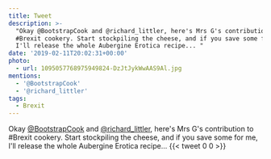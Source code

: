 ```yaml
---
title: Tweet
description: >-
  "Okay @BootstrapCook and @richard_littler, here's Mrs G's contribution to
  #Brexit cookery. Start stockpiling the cheese, and if you save some for me,
  I'll release the whole Aubergine Erotica recipe... "
date: '2019-02-11T20:02:31+00:00'
photo:
  - url: 1095057768975949824-DzJtJykWwAAS9Al.jpg
mentions:
  - '@BootstrapCook'
  - '@richard_littler'
tags:
  - Brexit
---
```

Okay [@BootstrapCook](https://twitter.com/@BootstrapCook) and [@richard_littler](https://twitter.com/@richard_littler), here's Mrs G's contribution to #Brexit cookery. Start stockpiling the cheese, and if you save some for me, I'll release the whole Aubergine Erotica recipe... 
      {{< tweet 0 0 >}}
    
